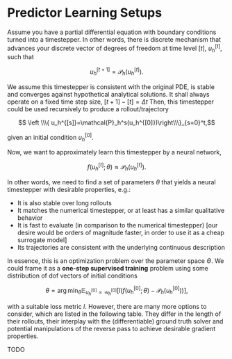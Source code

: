 # Predictor Learning Setups

Assume you have a partial differential equation with boundary conditions turned
into a timestepper. In other words, there is discrete mechanism that advances
your discrete vector of degrees of freedom at time level $[t]$, $u_h^{[t]}$, such
that

$$ u^{[t+1]}_h = \mathcal{P}_h(u_h^{[t]}).$$

We assume this timestepper is consistent with the original PDE, is stable and
converges against hypothetical analytical solutions. It shall always operate on a
fixed time step size, $[t+1] - [t] = \Delta t$ Then, this timestepper could be
used recursively to produce a rollout/trajectory

$$ \left \\\{ u_h^{[s]}=\mathcal{P}_h^s(u_h^{[0]})\right\\\}_{s=0}^t,$$

given an initial condition $u_h^{[0]}$.

Now, we want to approximately learn this timestepper by a neural network,

$$ f(u_h^{[t]}; \theta) \approx \mathcal{P}_h(u_h^{[t]}).$$

In other words, we need to find a set of parameters $\theta$ that yields a
neural timestepper with desirable properties, e.g.:

* It is also stable over long rollouts
* It matches the numerical timestepper, or at least has a similar qualitative behavior
* It is fast to evaluate (in comparison to the numerical timestepper) [our desire would be orders of magnitude faster, in order to use it as a cheap surrogate model]
* Its trajectories are consistent with the underlying continuous description

In essence, this is an optimization problem over the parameter space $\Theta$.
We could frame it as a **one-step supervised training** problem using some
distribution of dof vectors of initial conditions

$$
\theta = \arg \min_\theta \mathbb{E}_{u_h^{[0]} \propto \mathcal{U}_h^{[0]}} \left[ l\left(f(u_h^{[0]}; \theta) - \mathcal{P}_h(u_h^{[0]}) \right)\right],
$$

with a suitable loss metric $l$. However, there are many more options to
consider, which are listed in the following table. They differ in the length of their rollouts, their interplay with the (differentiable) ground truth solver and potential manipulations of the reverse pass to achieve desirable gradient properties.

TODO